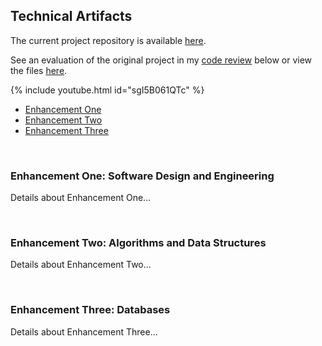 <html lang="en">
<head>
  <meta charset="UTF-8">
  <meta name="viewport" content="width=device-width, initial-scale=1.0">
  <title>Technical Artifacts</title>
  <link rel="stylesheet" href="https://maxcdn.bootstrapcdn.com/bootstrap/4.5.2/css/bootstrap.min.css">
</head>
<body>
  
<div class="container mt-3">
  <h2>Technical Artifacts</h2>
  <p>The current project repository is available <a href="https://github.com/clintmonroe00/capstone-project/tree/develop">here</a>.</p>
  <p>See an evaluation of the original project in my <a href="https://youtu.be/sgI5B061QTc">code review</a> below or view the files <a href="https://github.com/clintmonroe00/CS-340-Client-Server-Development">here</a>.</p>
  {% include youtube.html id="sgI5B061QTc" %}
  
  <ul class="nav nav-tabs mt-3">
    <li class="nav-item">
      <a class="nav-link active" data-toggle="tab" href="#enhancement1">Enhancement One</a>
    </li>
    <li class="nav-item">
      <a class="nav-link" data-toggle="tab" href="#enhancement2">Enhancement Two</a>
    </li>
    <li class="nav-item">
      <a class="nav-link" data-toggle="tab" href="#enhancement3">Enhancement Three</a>
    </li>
  </ul>
  
  <div class="tab-content">
    <div id="enhancement1" class="container tab-pane active"><br>
      <h3>Enhancement One: Software Design and Engineering</h3>
      <p>Details about Enhancement One...</p>
    </div>
    <div id="enhancement2" class="container tab-pane fade"><br>
      <h3>Enhancement Two: Algorithms and Data Structures</h3>
      <p>Details about Enhancement Two...</p>
    </div>
    <div id="enhancement3" class="container tab-pane fade"><br>
      <h3>Enhancement Three: Databases</h3>
      <p>Details about Enhancement Three...</p>
    </div>
  </div>
</div>

<script src="https://ajax.googleapis.com/ajax/libs/jquery/3.5.1/jquery.min.js"></script>
<script src="https://cdnjs.cloudflare.com/ajax/libs/popper.js/1.16.0/umd/popper.min.js"></script>
<script src="https://maxcdn.bootstrapcdn.com/bootstrap/4.5.2/js/bootstrap.min.js"></script>

</body>
</html>
